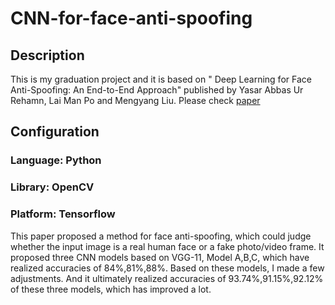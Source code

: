 # CNN-for-face-anti-spoofing

## Description
This is my graduation project and it is based on " Deep Learning for Face Anti-Spoofing: An End-to-End Approach" published by Yasar Abbas Ur Rehamn, Lai Man Po and Mengyang Liu. Please check [paper](./paper)

## Configuration 
### Language: Python
### Library: OpenCV
### Platform: Tensorflow

This paper proposed a method for face anti-spoofing, which could judge whether the input image is a real human face or a fake photo/video frame. It proposed three CNN models based on VGG-11, Model A,B,C, which have realized accuracies of 84%,81%,88%. Based on these models, I made a few adjustments. And it ultimately realized accuracies of 93.74%,91.15%,92.12% of these three models, which has improved a lot.
